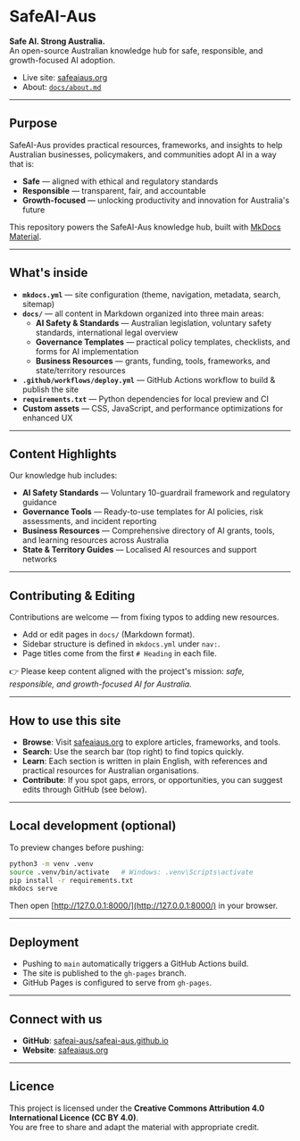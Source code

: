 # SafeAI-Aus  

**Safe AI. Strong Australia.**  
An open-source Australian knowledge hub for safe, responsible, and growth-focused AI adoption.  

- Live site: [safeaiaus.org](https://safeaiaus.org/)  
- About: [`docs/about.md`](docs/about.md)  

---

## Purpose  
SafeAI-Aus provides practical resources, frameworks, and insights to help Australian businesses, policymakers, and communities adopt AI in a way that is:  
- **Safe** — aligned with ethical and regulatory standards  
- **Responsible** — transparent, fair, and accountable  
- **Growth-focused** — unlocking productivity and innovation for Australia's future  

This repository powers the SafeAI-Aus knowledge hub, built with [MkDocs Material](https://squidfunk.github.io/mkdocs-material/).  

---

## What's inside  
- **`mkdocs.yml`** — site configuration (theme, navigation, metadata, search, sitemap)  
- **`docs/`** — all content in Markdown organized into three main areas:
  - **AI Safety & Standards** — Australian legislation, voluntary safety standards, international legal overview
  - **Governance Templates** — practical policy templates, checklists, and forms for AI implementation
  - **Business Resources** — grants, funding, tools, frameworks, and state/territory resources
- **`.github/workflows/deploy.yml`** — GitHub Actions workflow to build & publish the site  
- **`requirements.txt`** — Python dependencies for local preview and CI  
- **Custom assets** — CSS, JavaScript, and performance optimizations for enhanced UX

---

## Content Highlights  
Our knowledge hub includes:  
- **AI Safety Standards** — Voluntary 10-guardrail framework and regulatory guidance  
- **Governance Tools** — Ready-to-use templates for AI policies, risk assessments, and incident reporting  
- **Business Resources** — Comprehensive directory of AI grants, tools, and learning resources across Australia  
- **State & Territory Guides** — Localised AI resources and support networks  

---

## Contributing & Editing  
Contributions are welcome — from fixing typos to adding new resources.  

- Add or edit pages in `docs/` (Markdown format).  
- Sidebar structure is defined in `mkdocs.yml` under `nav:`.  
- Page titles come from the first `# Heading` in each file.  

👉 Please keep content aligned with the project's mission: *safe, responsible, and growth-focused AI for Australia.*  

---

## How to use this site  
- **Browse**: Visit [safeaiaus.org](https://safeaiaus.org/) to explore articles, frameworks, and tools.  
- **Search**: Use the search bar (top right) to find topics quickly.  
- **Learn**: Each section is written in plain English, with references and practical resources for Australian organisations.  
- **Contribute**: If you spot gaps, errors, or opportunities, you can suggest edits through GitHub (see below).  

---

## Local development (optional)  
To preview changes before pushing:  

```bash
python3 -m venv .venv
source .venv/bin/activate   # Windows: .venv\Scripts\activate
pip install -r requirements.txt
mkdocs serve
```

Then open [http://127.0.0.1:8000/](http://127.0.0.1:8000/) in your browser.  

---

## Deployment  
- Pushing to `main` automatically triggers a GitHub Actions build.  
- The site is published to the `gh-pages` branch.  
- GitHub Pages is configured to serve from `gh-pages`.  

---

## Connect with us  
- **GitHub**: [safeai-aus/safeai-aus.github.io](https://github.com/safeai-aus/safeai-aus.github.io)
- **Website**: [safeaiaus.org](https://safeaiaus.org/)

---

## Licence  
This project is licensed under the **Creative Commons Attribution 4.0 International Licence (CC BY 4.0)**.  
You are free to share and adapt the material with appropriate credit.
